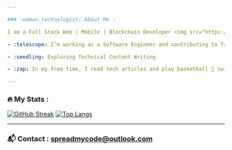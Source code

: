 ```yaml
---

### :woman_technologist: About Me :

I am a Full Stack Web | Mobile | Blockchain Developer <img src="https://media.giphy.com/media/WUlplcMpOCEmTGBtBW/giphy.gif" width="30">.

- :telescope: I’m working as a Software Engineer and contributing to frontend and backend for building web applications.

- :seedling: Exploring Technical Content Writing.

- :zap: In my free time, I read tech articles and play basketball 🏀 swiming 🏊.

---
```


### :fire: My Stats :

[![GitHub Streak](http://github-readme-streak-stats.herokuapp.com?user=spreadmycode&theme=dark&background=000000)](https://git.io/streak-stats) [![Top Langs](https://github-readme-stats.vercel.app/api/top-langs/?username=spreadmycode&layout=compact&theme=vision-friendly-dark)](https://github.com/anuraghazra/github-readme-stats)

---

### 📬 Contact : spreadmycode@outlook.com

